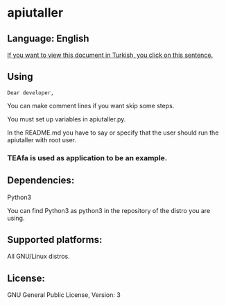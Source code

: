 # apiutaller
## Language: English
[If you want to view this document in Turkish, you click on this sentence.](https://github.com/MuKonqi/apiutaller/blob/main/BENİOKU.md)
## Using
    Dear developer,

You can make comment lines if you want skip some steps.

You must set up variables in apiutaller.py.

In the README.md you have to say or specify that the user should run the apiutaller with root user.

### TEAfa is used as application to be an example.
## Dependencies:
Python3

You can find Python3 as python3 in the repository of the distro you are using.

## Supported platforms:
All GNU/Linux distros.
## License:
GNU General Public License, Version: 3
